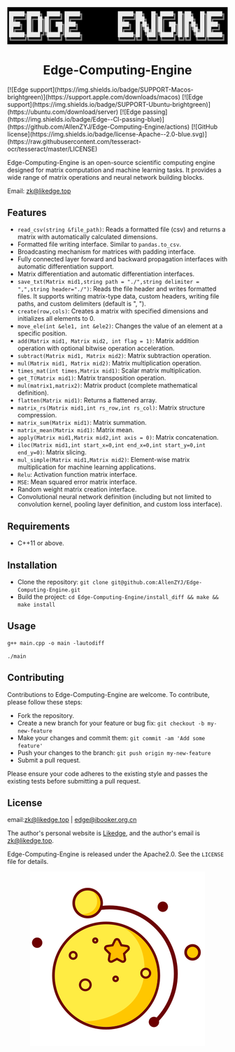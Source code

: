 <div align=center><img src="picture/image-20200418210521131.png" alt="image-20200418210521131"  /></div>

<div align=center><h1>Edge-Computing-Engine</h1></div>
[![Edge support](https://img.shields.io/badge/SUPPORT-Macos-brightgreen)](https://support.apple.com/downloads/macos)
[![Edge support](https://img.shields.io/badge/SUPPORT-Ubuntu-brightgreen)](https://ubuntu.com/download/server)
[![Edge passing](https://img.shields.io/badge/Edge--CI-passing-blue)](https://github.com/AllenZYJ/Edge-Computing-Engine/actions)
[![GitHub license](https://img.shields.io/badge/license-Apache--2.0-blue.svg)](https://raw.githubusercontent.com/tesseract-ocr/tesseract/master/LICENSE)

Edge-Computing-Engine is an open-source scientific computing engine designed for matrix computation and machine learning tasks. It provides a wide range of matrix operations and neural network building blocks.

Email: zk@likedge.top

## Features

- `read_csv(string &file_path)`: Reads a formatted file (csv) and returns a matrix with automatically calculated dimensions.
- Formatted file writing interface. Similar to `pandas.to_csv`.
- Broadcasting mechanism for matrices with padding interface.
- Fully connected layer forward and backward propagation interfaces with automatic differentiation support.
- Matrix differentiation and automatic differentiation interfaces.
- `save_txt(Matrix mid1,string path = "./",string delimiter = ",",string header="./")`: Reads the file header and writes formatted files. It supports writing matrix-type data, custom headers, writing file paths, and custom delimiters (default is ", ").
- `create(row,cols)`: Creates a matrix with specified dimensions and initializes all elements to 0.
- `move_ele(int &ele1, int &ele2)`: Changes the value of an element at a specific position.
- `add(Matrix mid1, Matrix mid2, int flag = 1)`: Matrix addition operation with optional bitwise operation acceleration.
- `subtract(Matrix mid1, Matrix mid2)`: Matrix subtraction operation.
- `mul(Matrix mid1, Matrix mid2)`: Matrix multiplication operation.
- `times_mat(int times,Matrix mid1)`: Scalar matrix multiplication.
- `get_T(Matrix mid1)`: Matrix transposition operation.
- `mul(matrix1,matrix2)`: Matrix product (complete mathematical definition).
- `flatten(Matrix mid1)`: Returns a flattened array.
- `matrix_rs(Matrix mid1,int rs_row,int rs_col)`: Matrix structure compression.
- `matrix_sum(Matrix mid1)`: Matrix summation.
- `matrix_mean(Matrix mid1)`: Matrix mean.
- `apply(Matrix mid1,Matrix mid2,int axis = 0)`: Matrix concatenation.
- `iloc(Matrix mid1,int start_x=0,int end_x=0,int start_y=0,int end_y=0)`: Matrix slicing.
- `mul_simple(Matrix mid1,Matrix mid2)`: Element-wise matrix multiplication for machine learning applications.
- `Relu`: Activation function matrix interface.
- `MSE`: Mean squared error matrix interface.
- Random weight matrix creation interface.
- Convolutional neural network definition (including but not limited to convolution kernel, pooling layer definition, and custom loss interface).

## Requirements

- C++11 or above.

## Installation

- Clone the repository: `git clone git@github.com:AllenZYJ/Edge-Computing-Engine.git`
- Build the project: `cd Edge-Computing-Engine/install_diff && make && make install`

## Usage


```shell
g++ main.cpp -o main -lautodiff
```

```shell
./main
```

## Contributing

Contributions to Edge-Computing-Engine are welcome. To contribute, please follow these steps:

- Fork the repository.
- Create a new branch for your feature or bug fix: `git checkout -b my-new-feature`
- Make your changes and commit them: `git commit -am 'Add some feature'`
- Push your changes to the branch: `git push origin my-new-feature`
- Submit a pull request.

Please ensure your code adheres to the existing style and passes the existing tests before submitting a pull request.

## License

email:zk@likedge.top | edge@ibooker.org.cn

The author's personal website is [Likedge](http://likedge.top/), and the author's email is zk@likedge.top.

Edge-Computing-Engine is released under the Apache2.0. See the `LICENSE` file for details.


<div align = center><img src = './picture/星月.svg'></div>

